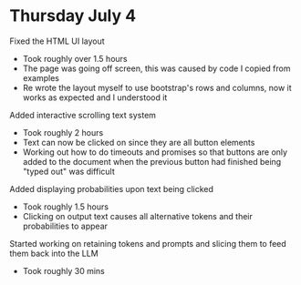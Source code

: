 # Thursday July 4

Fixed the HTML UI layout
- Took roughly over 1.5 hours
- The page was going off screen, this was caused by code I copied from examples
- Re wrote the layout myself to use bootstrap's rows and columns, now it works as expected and I understood it

Added interactive scrolling text system
- Took roughly 2 hours
- Text can now be clicked on since they are all button elements
- Working out how to do timeouts and promises so that buttons are only added to the document when the previous button had finished being "typed out" was difficult

Added displaying probabilities upon text being clicked
- Took roughly 1.5 hours
- Clicking on output text causes all alternative tokens and their probabilities to appear 

Started working on retaining tokens and prompts and slicing them to feed them back into the LLM
- Took roughly 30 mins